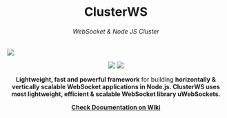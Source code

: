 <h1 align="center">ClusterWS</h1> 
<h6 align="center">WebSocket & Node JS Cluster</h6>

![](https://u.cubeupload.com/goriunovd/ClusterWS.gif)

<p align="center">
 <a title="NPM Version" href="https://badge.fury.io/js/clusterws"><img src="https://badge.fury.io/js/clusterws.svg"></a>
 <a title="GitHub version" href="https://badge.fury.io/gh/goriunov%2FClusterWS"><img src="https://badge.fury.io/gh/goriunov%2FClusterWS.svg"></a>
</p>


<p align="center">
    <strong>Lightweight, fast and powerful framework</strong> for building <strong>horizontally & vertically<strong> scalable WebSocket applications in Node.js. ClusterWS uses most lightweight, efficient & scalable WebSocket library uWebSockets.
</p>

<p align="center">
    <a href="https://github.com/ClusterWS/ClusterWS/wiki"><strong>Check Documentation on Wiki</strong></a>
</p>
